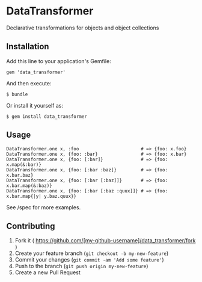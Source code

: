 # DataTransformer

Declarative transformations for objects and object collections

## Installation

Add this line to your application's Gemfile:

    gem 'data_transformer'

And then execute:

    $ bundle

Or install it yourself as:

    $ gem install data_transformer

## Usage

    DataTransformer.one x, :foo                       # => {foo: x.foo}
    DataTransformer.one x, {foo: :bar}                # => {foo: x.bar}
    DataTransformer.one x, {foo: [:bar]}              # => {foo: x.map(&:bar)}
    DataTransformer.one x, {foo: [:bar :baz]}         # => {foo: x.bar.baz}
    DataTransformer.one x, {foo: [:bar [:baz]]}       # => {foo: x.bar.map(&:baz)}
    DataTransformer.one x, {foo: [:bar [:baz :quux]]} # => {foo: x.bar.map{|y| y.baz.quux}}

See /spec for more examples.

## Contributing

1. Fork it ( https://github.com/[my-github-username]/data_transformer/fork )
2. Create your feature branch (`git checkout -b my-new-feature`)
3. Commit your changes (`git commit -am 'Add some feature'`)
4. Push to the branch (`git push origin my-new-feature`)
5. Create a new Pull Request

